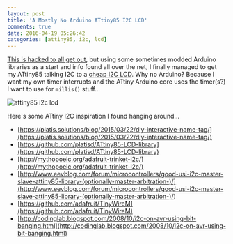 ```yaml
---
layout: post
title: 'A Mostly No Arduino ATtiny85 I2C LCD'
comments: true
date: 2016-04-19 05:26:42
categories: [attiny85, i2c, lcd]
---
```


[This is hacked to all get out](https://github.com/funkfinger/electronic-tests/tree/master/test_no_arduino_attiny85_i2c_lcd), but using some sometimes modded Arduino libraries as a start and info found all over the net, I finally managed to get my ATtiny85 talking I2C to a [cheap I2C LCD](http://www.ebay.com/sch/i.html?_odkw=i2c+lcd+2x16&_osacat=0&_from=R40&_trksid=p2045573.m570.l1313.TR0.TRC0.H0.Xi2c+lcd+2x16+1602.TRS0&_nkw=i2c+lcd+2x16+1602&_sacat=0). Why no Arduino? Because I want my own timer interrupts and the ATtiny Arduino core uses the timer(s?) I want to use for `millis()` stuff...

![attiny85 i2c lcd](http://media.jaywiggins.com.s3.amazonaws.com/images/attiny85%20i2c%20lcd.jpg)

Here's some ATtiny I2C inspiration I found hanging around...

- [https://platis.solutions/blog/2015/03/22/diy-interactive-name-tag/](https://platis.solutions/blog/2015/03/22/diy-interactive-name-tag/)
- [https://github.com/platisd/ATtiny85-LCD-library](https://github.com/platisd/ATtiny85-LCD-library)
- [http://mythopoeic.org/adafruit-trinket-i2c/](http://mythopoeic.org/adafruit-trinket-i2c/)
- [http://www.eevblog.com/forum/microcontrollers/good-usi-i2c-master-slave-attiny85-library-(optionally-master-arbitration-)/](<http://www.eevblog.com/forum/microcontrollers/good-usi-i2c-master-slave-attiny85-library-(optionally-master-arbitration-)/>)
- [https://github.com/adafruit/TinyWireM](https://github.com/adafruit/TinyWireM)
- [http://codinglab.blogspot.com/2008/10/i2c-on-avr-using-bit-banging.html](http://codinglab.blogspot.com/2008/10/i2c-on-avr-using-bit-banging.html)
